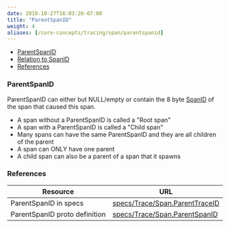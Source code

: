 ```yaml
---
date: 2018-10-27T16:03:20-07:00
title: "ParentSpanID"
weight: 4
aliases: [/core-concepts/tracing/span/parentspanid]
---
```


- [ParentSpanID](#parentspanid)
- [Relation to SpanID](#relation-to-spanid)
- [References](#references)

### ParentSpanID

ParentSpanID can either but NULL/empty or contain the 8 byte [SpanID](/tracing/span/spanid) of the span that caused
this span.

- A span without a ParentSpanID is called a "Root span"
- A span with a ParentSpanID is called a "Child span"
- Many spans can have the same ParentSpanID and they are all children of the parent
- A span can ONLY have one parent
- A child span can also be a parent of a span that it spawns

### References

Resource|URL
---|---
ParentSpanID in specs|[specs/Trace/Span.ParentTraceID](https://github.com/census-instrumentation/opencensus-specs/blob/master/trace/Span.md#spanid)
ParentSpanID proto definition|[specs/Trace/Span.ParentSpanID](https://github.com/census-instrumentation/opencensus-proto/blob/99162e4df59df7e6f54a8a33b80f0020627d8405/src/opencensus/proto/trace/v1/trace.proto#L74-L76)
